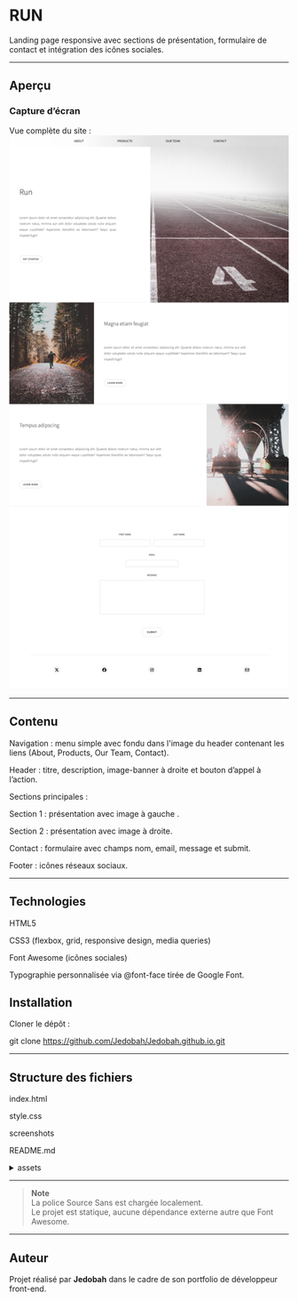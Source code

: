 

# RUN

Landing page responsive avec sections de présentation, formulaire de contact et intégration des icônes sociales.


---


##  Aperçu
### Capture d’écran
Vue complète du site :  
![Aperçu du projet](./screenshots/fullpage.png)


---



## Contenu

Navigation : menu simple avec fondu dans l'image du header contenant les liens (About, Products, Our Team, Contact).

Header : titre, description, image-banner à droite et bouton d’appel à l’action.

Sections principales :

Section 1 : présentation avec image à gauche .

Section 2 : présentation avec image à droite.

Contact : formulaire avec champs nom, email, message et submit.

Footer : icônes réseaux sociaux.


---


## Technologies

HTML5

CSS3 (flexbox, grid, responsive design, media queries)

Font Awesome (icônes sociales)

Typographie personnalisée via @font-face tirée de Google Font.

## Installation

Cloner le dépôt :

git clone <https://github.com/Jedobah/Jedobah.github.io.git>




---

## Structure des fichiers

 index.html
 
 style.css

screenshots

README.md

 <details>

<summary>assets </summary>             
    

-  img  
   
   ° banner.jpg  
   
   ° left.jpg  
   
   ° img-right.jpg  

- font  
  
  ° SourceSans3-VariableFont_wght.ttf  

</details>

---

> **Note**  
> La police Source Sans est chargée localement.  
> Le projet est statique, aucune dépendance externe autre que Font Awesome.

---

## Auteur

Projet réalisé par **Jedobah** dans le cadre de son portfolio de développeur front-end.  

